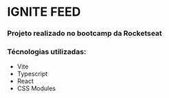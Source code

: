 # IGNITE FEED

### Projeto realizado no bootcamp da Rocketseat

### Técnologias utilizadas:

- Vite
- Typescript
- React
- CSS Modules
